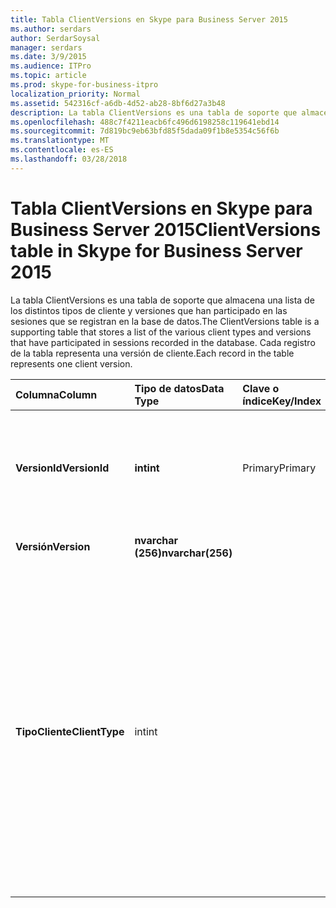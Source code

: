 ```yaml
---
title: Tabla ClientVersions en Skype para Business Server 2015
ms.author: serdars
author: SerdarSoysal
manager: serdars
ms.date: 3/9/2015
ms.audience: ITPro
ms.topic: article
ms.prod: skype-for-business-itpro
localization_priority: Normal
ms.assetid: 542316cf-a6db-4d52-ab28-8bf6d27a3b48
description: La tabla ClientVersions es una tabla de soporte que almacena una lista de los distintos tipos de cliente y versiones que han participado en las sesiones que se registran en la base de datos. Cada registro de la tabla representa una versión de cliente.
ms.openlocfilehash: 488c7f4211eacb6fc496d6198258c119641ebd14
ms.sourcegitcommit: 7d819bc9eb63bfd85f5dada09f1b8e5354c56f6b
ms.translationtype: MT
ms.contentlocale: es-ES
ms.lasthandoff: 03/28/2018
---
```

# <a name="clientversions-table-in-skype-for-business-server-2015"></a><span data-ttu-id="0d724-104">Tabla ClientVersions en Skype para Business Server 2015</span><span class="sxs-lookup"><span data-stu-id="0d724-104">ClientVersions table in Skype for Business Server 2015</span></span>
 
<span data-ttu-id="0d724-105">La tabla ClientVersions es una tabla de soporte que almacena una lista de los distintos tipos de cliente y versiones que han participado en las sesiones que se registran en la base de datos.</span><span class="sxs-lookup"><span data-stu-id="0d724-105">The ClientVersions table is a supporting table that stores a list of the various client types and versions that have participated in sessions recorded in the database.</span></span> <span data-ttu-id="0d724-106">Cada registro de la tabla representa una versión de cliente.</span><span class="sxs-lookup"><span data-stu-id="0d724-106">Each record in the table represents one client version.</span></span>
  
|<span data-ttu-id="0d724-107">**Columna**</span><span class="sxs-lookup"><span data-stu-id="0d724-107">**Column**</span></span>|<span data-ttu-id="0d724-108">**Tipo de datos**</span><span class="sxs-lookup"><span data-stu-id="0d724-108">**Data Type**</span></span>|<span data-ttu-id="0d724-109">**Clave o índice**</span><span class="sxs-lookup"><span data-stu-id="0d724-109">**Key/Index**</span></span>|<span data-ttu-id="0d724-110">**Detalles**</span><span class="sxs-lookup"><span data-stu-id="0d724-110">**Details**</span></span>|
|:-----|:-----|:-----|:-----|
|<span data-ttu-id="0d724-111">**VersionId**</span><span class="sxs-lookup"><span data-stu-id="0d724-111">**VersionId**</span></span> <br/> |<span data-ttu-id="0d724-112">**int**</span><span class="sxs-lookup"><span data-stu-id="0d724-112">**int**</span></span> <br/> |<span data-ttu-id="0d724-113">Primary</span><span class="sxs-lookup"><span data-stu-id="0d724-113">Primary</span></span>  <br/> |<span data-ttu-id="0d724-114">Número único que identifica este tipo de cliente y versión.</span><span class="sxs-lookup"><span data-stu-id="0d724-114">Unique number identifying this client type and version.</span></span>  <br/> |
|<span data-ttu-id="0d724-115">**Versión**</span><span class="sxs-lookup"><span data-stu-id="0d724-115">**Version**</span></span> <br/> |<span data-ttu-id="0d724-116">**nvarchar (256)**</span><span class="sxs-lookup"><span data-stu-id="0d724-116">**nvarchar(256)**</span></span> <br/> ||<span data-ttu-id="0d724-117">Nombre de la versión.</span><span class="sxs-lookup"><span data-stu-id="0d724-117">Version name.</span></span>  <br/> |
|<span data-ttu-id="0d724-118">**TipoCliente**</span><span class="sxs-lookup"><span data-stu-id="0d724-118">**ClientType**</span></span> <br/> |<span data-ttu-id="0d724-119">int</span><span class="sxs-lookup"><span data-stu-id="0d724-119">int</span></span>  <br/> ||<span data-ttu-id="0d724-120">Especifica el tipo de cliente utilizado en la sesión.</span><span class="sxs-lookup"><span data-stu-id="0d724-120">Specifies the type of client used in the session.</span></span> <span data-ttu-id="0d724-121">Consulte la [tabla de UserAgentDef](useragentdef.md) para obtener más información.</span><span class="sxs-lookup"><span data-stu-id="0d724-121">See the [UserAgentDef table](useragentdef.md) for more information.</span></span> <br/> <span data-ttu-id="0d724-122">Este campo se introdujo en Microsoft Lync Server 2013.</span><span class="sxs-lookup"><span data-stu-id="0d724-122">This field was introduced in Microsoft Lync Server 2013.</span></span>  <br/> |
   

